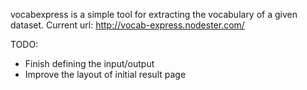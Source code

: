 vocabexpress is a simple tool for extracting the vocabulary of a given dataset.
Current url: http://vocab-express.nodester.com/

TODO:
- Finish defining the input/output
- Improve the layout of initial result page   


